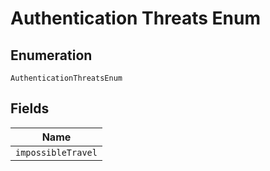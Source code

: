 
# Authentication Threats Enum

## Enumeration

`AuthenticationThreatsEnum`

## Fields

| Name |
|  --- |
| `impossibleTravel` |


